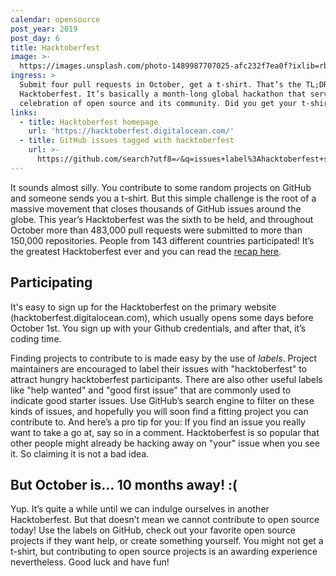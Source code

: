 ```yaml
---
calendar: opensource
post_year: 2019
post_day: 6
title: Hacktoberfest
image: >-
  https://images.unsplash.com/photo-1489987707025-afc232f7ea0f?ixlib=rb-1.2.1&ixid=eyJhcHBfaWQiOjEyMDd9&auto=format&fit=crop&w=2250&q=80
ingress: >
  Submit four pull requests in October, get a t-shirt. That’s the TL;DR for
  Hacktoberfest. It’s basically a month-long global hackathon that serves as a
  celebration of open source and its community. Did you get your t-shirt yet?
links:
  - title: Hacktoberfest homepage
    url: 'https://hacktoberfest.digitalocean.com/'
  - title: GitHub issues tagged with hacktoberfest
    url: >-
      https://github.com/search?utf8=✓&q=issues+label%3Ahacktoberfest+state%3Aopen&type=Issues
---
```

It sounds almost silly. You contribute to some random projects on GitHub and someone sends you a t-shirt. But this simple challenge is the root of a massive movement that closes thousands of GitHub issues around the globe. This year’s Hacktoberfest was the sixth to be held, and throughout October more than 483,000 pull requests were submitted to more than 150,000 repositories. People from 143 different countries participated! It’s the greatest Hacktoberfest ever and you can read the [recap here](https://blog.digitalocean.com/recapping-hacktoberfest-6).

## Participating
It's easy to sign up for the Hacktoberfest on the primary website (hacktoberfest.digitalocean.com), which usually opens some days before October 1st. You sign up with your Github credentials, and after that, it’s coding time.

Finding projects to contribute to is made easy by the use of _labels_. Project maintainers are encouraged to label their issues with "hacktoberfest" to attract hungry hacktoberfest participants. There are also other useful labels like "help wanted" and "good first issue" that are commonly used to indicate good starter issues. Use GitHub’s search engine to filter on these kinds of issues, and hopefully you will soon find a fitting project you can contribute to. And here’s a pro tip for you: If you find an issue you really want to take a go at, say so in a comment. Hacktoberfest is so popular that other people might already be hacking away on "your" issue when you see it. So claiming it is not a bad idea.

## But October is… 10 months away! :(
Yup. It’s quite a while until we can indulge ourselves in another Hacktoberfest. But that doesn’t mean we cannot contribute to open source today! Use the labels on GitHub, check out your favorite open source projects if they want help, or create something yourself. You might not get a t-shirt, but contributing to open source projects is an awarding experience nevertheless. Good luck and have fun!
